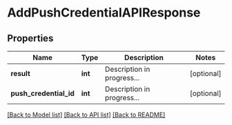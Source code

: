 # AddPushCredentialAPIResponse

## Properties
Name | Type | Description | Notes
------------ | ------------- | ------------- | -------------
**result** | **int** | Description in progress... | [optional] 
**push_credential_id** | **int** | Description in progress... | [optional] 

[[Back to Model list]](../README.md#documentation-for-models) [[Back to API list]](../README.md#documentation-for-api-endpoints) [[Back to README]](../README.md)


